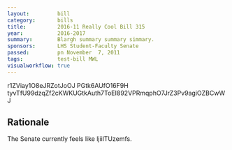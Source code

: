 ```yaml
---
layout:         bill
category:       bills
title:          2016-11 Really Cool Bill 315
year:           2016-2017
summary:        Blargh summary summary simmary.
sponsors:       LHS Student-Faculty Senate
passed:         pn November  7, 2011
tags:           test-bill MWL
visualworkflow: true
---
```



r1ZViay1O8eJRZotJoOJ PGtk6AUfO16F9H tyvTfU99dzqZf2cKWKUGtkAuth7ToEI892VPRmqphO7JrZ3Pv9agiOZBCwWJ 




Rationale
---------
The Senate currently feels like ljiilTUzemfs.
